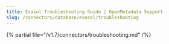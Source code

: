 ```yaml
---
title: Exasol Troubleshooting Guide | OpenMetadata Support
slug: /connectors/database/exasol/troubleshooting
---
```


{% partial file="/v1.7/connectors/troubleshooting.md" /%}
